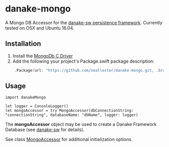 # danake-mongo
A Mongo DB Accessor for the [danake-sw persistence framework](https://github.com/neallester/danake-sw). Currently tested on OSX and Ubuntu 16.04.
## Installation
1. Install the [MongoDb C Driver](https://github.com/mongodb/mongo-swift-driver#first-install-the-mongodb-c-driver)
1. Add the following your project's Package.swift package description:
```swift
    .Package(url: "https://github.com/neallester/danake-mongo.git, .branch("master")),
```
## Usage
```
import danakeMongo

let logger = ConsoleLogger()
let mongoAccessor = try MongoAccessor(dbConnectionString: "connectionString", databaseName: "dbName", logger: logger)
```
The **mongoAccessor** object may be used to create a Danake Framework Database (see  [danake-sw](https://github.com/neallester/danake-sw) for details).

See class [MongoAccessor](https://github.com/neallester/danake-mongo/blob/master/Sources/danakeMongo/danakeMongo.swift) for additional initialization options.



